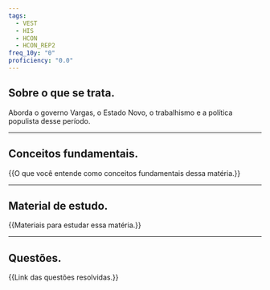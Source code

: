 ```yaml
---
tags:
  - VEST
  - HIS
  - HCON
  - HCON_REP2
freq_10y: "0"
proficiency: "0.0"
---
```

## Sobre o que se trata.

Aborda o governo Vargas, o Estado Novo, o trabalhismo e a política populista desse período.

--- 
## Conceitos fundamentais.

{{O que você entende como conceitos fundamentais dessa matéria.}}

---
## Material de estudo.

{{Materiais para estudar essa matéria.}}

--- 
## Questões.

{{Link das questões resolvidas.}}